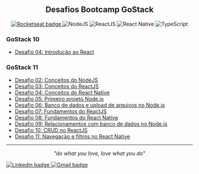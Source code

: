 <h2 align="center">
  Desafios Bootcamp GoStack
</h2>

<p align="center">
    <a href="https://rocketseat.com.br/">
        <img alt="Rocketseat badge" src="https://img.shields.io/static/v1?label=&style=plastic&logo=data:image/png;base64,iVBORw0KGgoAAAANSUhEUgAAAA8AAAAPCAYAAAA71pVKAAAABmJLR0QA/wD/AP+gvaeTAAAA4klEQVQokY3RPUqDQRDG8R8SjYUHsAw2IqI2gngDGxs7A1YWVn5cQvCjsxcPkAtY6xHsBCGilTbRwkYlFu8E1pfs5h142J3h+e8wszSPNrro4RGDpuAuXjFM9NQEPK1BI/UmgSdhvMMqrhJ4rwTu4DeMR1Fbi/wdczlwE19Jlxcc4z7ybmqewUJoA2+ZOYeqHfyLy4J5pB8c1sEOPieAH9jKzdjGQQbsY2UcNBXnPL4zD2/jIdd1GWdo4XZM504OhBusx72F/doIRbiPRdUXnYd5VrXEC0yX4AGecY2lpF7sCH+4ClIXrE+qbgAAAABJRU5ErkJggg==&message=Rocketseat&color=7159c1&logoColor=cyan">
    <a/>    
    <img alt="NodeJS" src="https://img.shields.io/static/v1?label=&style=plastic&logo=Node.js&message=NodeJS&logoColor=white&color=339933">
    <img alt="ReactJS" src="https://img.shields.io/static/v1?label=&style=plastic&logo=React&message=ReactJS&logoColor=white&color=61DAFB"> 
    <img alt="React Native" src="https://img.shields.io/static/v1?label=&style=plastic&logo=React&message=React%20Native&logoColor=white&color=blue">       
    <img alt="TypeScript" src="https://img.shields.io/static/v1?label=&style=plastic&logo=TypeScript&message=TypeScript&logoColor=white&color=007ACC">

</p>

### GoStack 10

- [Desafio 04: Introdução ao React](https://github.com/jralvarino/bootcamp-gostack-desafios/tree/master/desafio-facebook)

### GoStack 11

- [Desafio 02: Conceitos do NodeJS](https://github.com/jralvarino/bootcamp-gostack-desafios/tree/master/desafio02-conceitos-nodejs)
- [Desafio 03: Conceitos do ReactJS](https://github.com/jralvarino/bootcamp-gostack-desafios/tree/master/desafio03-conceitos-reactjs)
- [Desafio 04: Conceitos do React Native](https://github.com/jralvarino/bootcamp-gostack-desafios/tree/master/desafio04-conceitos-react-native)
- [Desafio 05: Primeiro projeto Node.js](https://github.com/jralvarino/bootcamp-gostack-desafios/tree/master/desafio05-fundamentos-nodejs)
- [Desafio 06: Banco de dados e upload de arquivos no Node.js](https://github.com/jralvarino/bootcamp-gostack-desafios/tree/master/desafio06-database-upload)
- [Desafio 07:  Fundamentos do ReactJS](https://github.com/jralvarino/bootcamp-gostack-desafios/tree/master/desafio07-fundamentos-reactjs)
- [Desafio 08: Fundamentos do React Native](https://github.com/jralvarino/bootcamp-gostack-desafios/tree/master/desafio08-fundamentos-react-native)
- [Desafio 09: Relacionamentos com banco de dados no Node.js](https://github.com/jralvarino/bootcamp-gostack-desafios/tree/master/desafio09-typeorm-relations)
- [Desafio 10: CRUD no ReactJS](https://github.com/jralvarino/bootcamp-gostack-desafios/tree/master/desafio10-reactjs-crud)
- [Desafio 11: Navegação e filtros no React Native](https://github.com/jralvarino/bootcamp-gostack-desafios/tree/master/desafio11-react-native-delivery)


---
<p align="center" size="0.1">
    <i>"do what you love, love what you do"</i>
</p>

<p align="left">
    <a href="https://www.linkedin.com/in/alvarinojr/" target="_blank">
        <img alt="Linkedin badge" src="https://img.shields.io/static/v1?label=&style=flat-square&logo=linkedin&message=Linkedin&colorB=555">
    </>
    <a href="mailto:alvarinojr@gmail.com" target="_blank">
        <img alt="Gmail badge" src="https://img.shields.io/static/v1?label=&style=flat-square&logo=gmail&colorB=555&message=Email">
    </>
</p>

